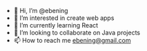 - 👋 Hi, I’m @ebening
- 👀 I’m interested in create web apps
- 🌱 I’m currently learning React
- 💞️ I’m looking to collaborate on Java projects
- 📫 How to reach me ebening@gmail.com

<!---
ebening/ebening is a ✨ special ✨ repository because its `README.md` (this file) appears on your GitHub profile.
You can click the Preview link to take a look at your changes.
--->
